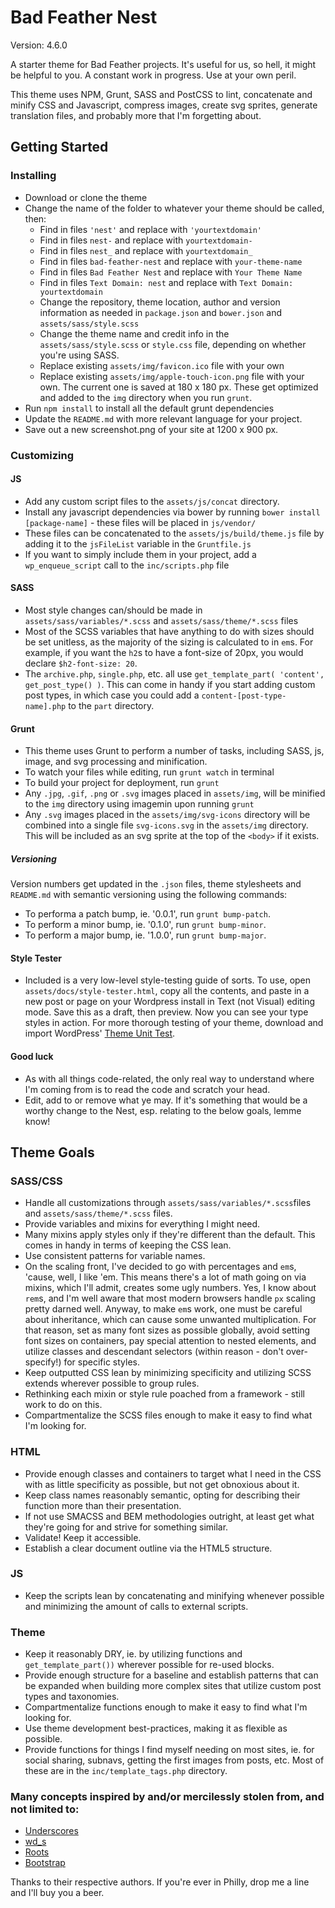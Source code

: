 # Bad Feather Nest
Version: 4.6.0

A starter theme for Bad Feather projects. It's useful for us, so hell, it might be helpful to you. A constant work in progress. Use at your own peril. 

This theme uses NPM, Grunt, SASS and PostCSS to lint, concatenate and minify CSS and Javascript, compress images, create svg sprites, generate translation files, and probably more that I'm forgetting about. 

## Getting Started
### Installing
* Download or clone the theme
* Change the name of the folder to whatever your theme should be called, then:
  * Find in files `'nest'` and replace with `'yourtextdomain'`
  * Find in files `nest-` and replace with `yourtextdomain-`
  * Find in files `nest_` and replace with `yourtextdomain_`
  * Find in files `bad-feather-nest` and replace with `your-theme-name`
  * Find in files `Bad Feather Nest` and replace with `Your Theme Name`
  * Find in files `Text Domain: nest` and replace with `Text Domain: yourtextdomain`
  * Change the repository, theme location, author and version information as needed in `package.json` and `bower.json` and `assets/sass/style.scss`
  * Change the theme name and credit info in the `assets/sass/style.scss` or `style.css` file, depending on whether you're using SASS.
  * Replace existing `assets/img/favicon.ico` file with your own
  * Replace existing `assets/img/apple-touch-icon.png` file with your own. The current one is saved at 180 x 180 px. These get optimized and added to the `img` directory when you run `grunt`. 
* Run `npm install` to install all the default grunt dependencies
* Update the `README.md` with more relevant language for your project.
* Save out a new screenshot.png of your site at 1200 x 900 px.

### Customizing
#### JS
* Add any custom script files to the `assets/js/concat` directory.
* Install any javascript dependencies via bower by running `bower install [package-name]` - these files will be placed in `js/vendor/`
* These files can be concatenated to the `assets/js/build/theme.js` file by adding it to the `jsFileList` variable in the `Gruntfile.js`
* If you want to simply include them in your project, add a `wp_enqueue_script` call to the `inc/scripts.php` file

#### SASS
* Most style changes can/should be made in `assets/sass/variables/*.scss` and `assets/sass/theme/*.scss` files
* Most of the SCSS variables that have anything to do with sizes should be set unitless, as the majority of the sizing is calculated to in `em`s. For example, if you want the `h2`s to have a font-size of 20px, you would declare `$h2-font-size: 20`.
* The `archive.php`, `single.php`, etc. all use `get_template_part( 'content', get_post_type() )`. This can come in handy if you start adding custom post types, in which case you could add a `content-[post-type-name].php` to the `part` directory.

#### Grunt
* This theme uses Grunt to perform a number of tasks, including SASS, js, image, and svg processing and minification.
* To watch your files while editing, run `grunt watch` in terminal
* To build your project for deployment, run `grunt`
* Any `.jpg`, `.gif`, `.png` or `.svg` images placed in `assets/img`, will be minified to the `img` directory using imagemin upon running `grunt`
* Any `.svg` images placed in the `assets/img/svg-icons` directory will be combined into a single file `svg-icons.svg` in the `assets/img` directory. This will be included as an svg sprite at the top of the `<body>` if it exists.

##### Versioning
Version numbers get updated in the `.json` files, theme stylesheets and `README.md` with semantic versioning using the following commands:
* To performa a patch bump, ie. '0.0.1', run `grunt bump-patch`. 
* To perform a minor bump, ie. '0.1.0', run `grunt bump-minor`. 
* To perform a major bump, ie. '1.0.0', run `grunt bump-major`. 

#### Style Tester
* Included is a very low-level style-testing guide of sorts. To use, open `assets/docs/style-tester.html`, copy all the contents, and paste in a new post or page on your Wordpress install in Text (not Visual) editing mode. Save this as a draft, then preview. Now you can see your type styles in action. For more thorough testing of your theme, download and import WordPress' [Theme Unit Test](https://codex.wordpress.org/Theme_Unit_Test).

#### Good luck
* As with all things code-related, the only real way to understand where I'm coming from is to read the code and scratch your head.
* Edit, add to or remove what ye may. If it's something that would be a worthy change to the Nest, esp. relating to the below goals, lemme know!

## Theme Goals

### SASS/CSS
* Handle all customizations through `assets/sass/variables/*.scss`files and `assets/sass/theme/*.scss` files.
* Provide variables and mixins for everything I might need.
* Many mixins apply styles only if they're different than the default. This comes in handy in terms of keeping the CSS lean.
* Use consistent patterns for variable names.
* On the scaling front, I've decided to go with percentages and `em`s, 'cause, well, I like 'em. This means there's a lot of math going on via mixins, which I'll admit, creates some ugly numbers. Yes, I know about `rem`s, and I'm well aware that most modern browsers handle `px` scaling pretty darned well. Anyway, to make `em`s work, one must be careful about inheritance, which can cause some unwanted multiplication. For that reason, set as many font sizes as possible globally, avoid setting font sizes on containers, pay special attention to nested elements, and utilize classes and descendant selectors (within reason - don't over-specify!) for specific styles.
* Keep outputted CSS lean by minimizing specificity and utilizing SCSS extends wherever possible to group rules.
* Rethinking each mixin or style rule poached from a framework - still work to do on this.
* Compartmentalize the SCSS files enough to make it easy to find what I'm looking for.

### HTML
* Provide enough classes and containers to target what I need in the CSS with as little specificity as possible, but not get obnoxious about it.
* Keep class names reasonably semantic, opting for describing their function more than their presentation.
* If not use SMACSS and BEM methodologies outright, at least get what they're going for and strive for something similar.
* Validate! Keep it accessible.
* Establish a clear document outline via the HTML5 structure.

### JS
* Keep the scripts lean by concatenating and minifying whenever possible and minimizing the amount of calls to external scripts.

### Theme
* Keep it reasonably DRY, ie. by utilizing functions and `get_template_part())` wherever possible for re-used blocks.
* Provide enough structure for a baseline and establish patterns that can be expanded when building more complex sites that utilize custom post types and taxonomies.
* Compartmentalize functions enough to make it easy to find what I'm looking for.
* Use theme development best-practices, making it as flexible as possible.
* Provide functions for things I find myself needing on most sites, ie. for social sharing, subnavs, getting the first images from posts, etc. Most of these are in the `inc/template_tags.php` directory.

### Many concepts inspired by and/or mercilessly stolen from, and not limited to:
* [Underscores](http://underscores.me/)
* [wd_s](https://github.com/WebDevStudios/wd_s)
* [Roots](http://roots.io/)
* [Bootstrap](http://getbootstrap.com)

Thanks to their respective authors. If you're ever in Philly, drop me a line and I'll buy you a beer.
